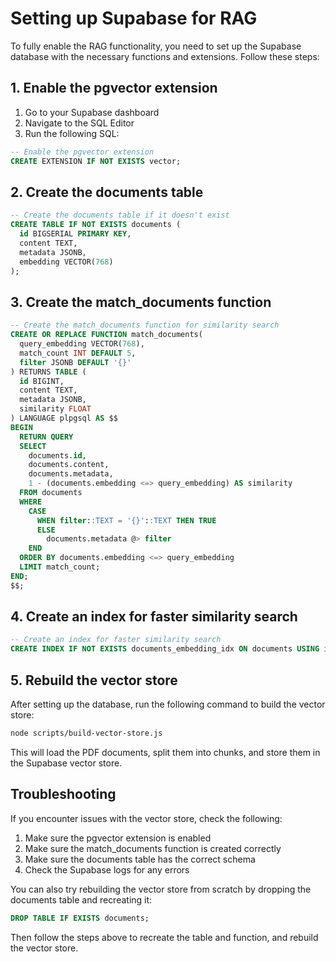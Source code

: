 # Setting up Supabase for RAG

To fully enable the RAG functionality, you need to set up the Supabase database with the necessary functions and extensions. Follow these steps:

## 1. Enable the pgvector extension

1. Go to your Supabase dashboard
2. Navigate to the SQL Editor
3. Run the following SQL:

```sql
-- Enable the pgvector extension
CREATE EXTENSION IF NOT EXISTS vector;
```

## 2. Create the documents table

```sql
-- Create the documents table if it doesn't exist
CREATE TABLE IF NOT EXISTS documents (
  id BIGSERIAL PRIMARY KEY,
  content TEXT,
  metadata JSONB,
  embedding VECTOR(768)
);
```

## 3. Create the match_documents function

```sql
-- Create the match_documents function for similarity search
CREATE OR REPLACE FUNCTION match_documents(
  query_embedding VECTOR(768),
  match_count INT DEFAULT 5,
  filter JSONB DEFAULT '{}'
) RETURNS TABLE (
  id BIGINT,
  content TEXT,
  metadata JSONB,
  similarity FLOAT
) LANGUAGE plpgsql AS $$
BEGIN
  RETURN QUERY
  SELECT
    documents.id,
    documents.content,
    documents.metadata,
    1 - (documents.embedding <=> query_embedding) AS similarity
  FROM documents
  WHERE
    CASE
      WHEN filter::TEXT = '{}'::TEXT THEN TRUE
      ELSE
        documents.metadata @> filter
    END
  ORDER BY documents.embedding <=> query_embedding
  LIMIT match_count;
END;
$$;
```

## 4. Create an index for faster similarity search

```sql
-- Create an index for faster similarity search
CREATE INDEX IF NOT EXISTS documents_embedding_idx ON documents USING ivfflat (embedding vector_cosine_ops) WITH (lists = 100);
```

## 5. Rebuild the vector store

After setting up the database, run the following command to build the vector store:

```bash
node scripts/build-vector-store.js
```

This will load the PDF documents, split them into chunks, and store them in the Supabase vector store.

## Troubleshooting

If you encounter issues with the vector store, check the following:

1. Make sure the pgvector extension is enabled
2. Make sure the match_documents function is created correctly
3. Make sure the documents table has the correct schema
4. Check the Supabase logs for any errors

You can also try rebuilding the vector store from scratch by dropping the documents table and recreating it:

```sql
DROP TABLE IF EXISTS documents;
```

Then follow the steps above to recreate the table and function, and rebuild the vector store.
